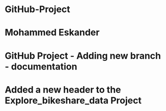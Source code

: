 # GitHub-Project
# Mohammed Eskander
# GitHub Project - Adding new branch - documentation
# Added a new header to the Explore_bikeshare_data Project